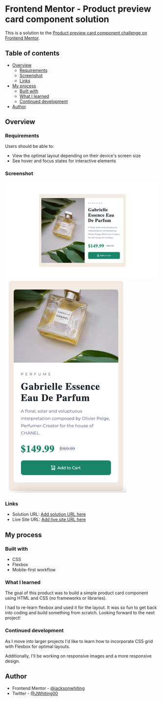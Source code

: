 # Frontend Mentor - Product preview card component solution

This is a solution to the [Product preview card component challenge on Frontend Mentor](https://www.frontendmentor.io/challenges/product-preview-card-component-GO7UmttRfa). 

## Table of contents

- [Overview](#overview)
  - [Requirements](#requirements)
  - [Screenshot](#screenshot)
  - [Links](#links)
- [My process](#my-process)
  - [Built with](#built-with)
  - [What I learned](#what-i-learned)
  - [Continued development](#continued-development)
- [Author](#author)

## Overview

### Requirements

Users should be able to:

- View the optimal layout depending on their device's screen size
- See hover and focus states for interactive elements

### Screenshot

![](images/image-product-desktop-screenshot.png)
![](images/image-product-mobile-screenshot.png)

### Links

- Solution URL: [Add solution URL here](https://github.com/jacksonwhiting/product-preview-card-component-main)
- Live Site URL: [Add live site URL here](https://product-card-component-jwhiting.netlify.app/)

## My process

### Built with

- CSS
- Flexbox
- Mobile-first workflow

### What I learned

The goal of this product was to build a simple product card component using HTML and CSS (no frameworks or libraries).  

I had to re-learn flexbox and used it for the layout.  It was so fun to get back into coding and build something from scratch.  Looking forward to the next project!

### Continued development

As I move into larger projects I'd like to learn how to incorporate CSS grid with Flexbox for optimal layouts.

Additionally, I'll be working on responsive images and a more responsive design.

## Author

- Frontend Mentor - [@jacksonwhiting](https://www.frontendmentor.io/profile/jacksonwhiting)
- Twitter - [@JWhiting00](https://www.twitter.com/jwhiting00)

